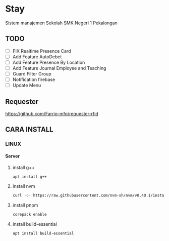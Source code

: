 # Stay

Sistem manajemen Sekolah SMK Negeri 1 Pekalongan

## TODO
- [ ] FIX Realtime Presence Card
- [ ] Add Feature AutoDebet
- [ ] Add Feature Presence By Location
- [ ] Add Feature Journal Employee and Teaching
- [ ] Guard Filter Group
- [ ] Notification firebase
- [ ] Update Menu

## Requester
https://github.com/Farriq-mfq/requester-rfid


## CARA INSTALL
### LINUX 
#### Server
1. install g++
   ```bash
   apt install g++
   ```
2. install nvm
   ```bash
   curl -o- https://raw.githubusercontent.com/nvm-sh/nvm/v0.40.1/install.sh | bash
   ```
3. install pnpm
   ```bash
   corepack enable
   ```
3. install build-essential
   ```bash
   apt install build-essential
   ```

